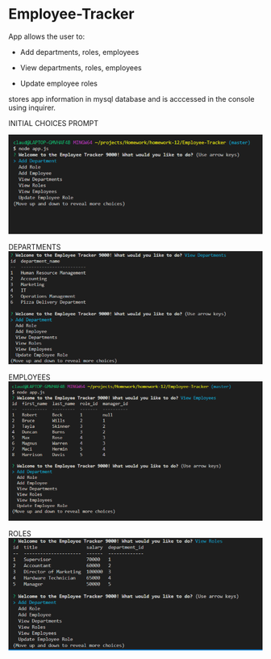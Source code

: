 # Employee-Tracker

App allows the user to:
  
  * Add departments, roles, employees

  * View departments, roles, employees

  * Update employee roles
  
  stores app information in mysql database and is acccessed in the console using inquirer.

INITIAL CHOICES PROMPT

![CHOICES](./assets/images/choices.PNG)

DEPARTMENTS
![DEPARTMENTS](./assets/images/departments.PNG)

EMPLOYEES
![EMPLOYEES](./assets/images/employees.PNG)

ROLES
![ROLES](./assets/images/roles.PNG)